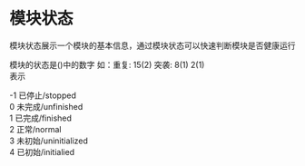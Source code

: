 # 模块状态

模块状态展示一个模块的基本信息，通过模块状态可以快速判断模块是否健康运行

模块的状态是()中的数字
如：重复: 15(2) 突袭: 8(1) 2(1)  
表示



-1 已停止/stopped  
0 未完成/unfinished  
1 已完成/finished  
2 正常/normal  
3 未初始/uninitialized  
4 已初始/initialied  
